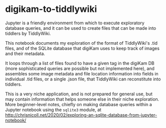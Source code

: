 # digikam-to-tiddlywiki

Jupyter is a friendly environment from which to execute exploratory database queries, and it can be used to create files that can be made into tiddlers by TiddlyWiki.

This notebook documents my exploration of the format of TiddlyWiki's .tid files, and of the SQLite database that digiKam uses to keep track of images and their metadata.

It loops through a list of files found to have a given tag in the digiKam DB (more sophisticated queries are possible but not implemented here), and assembles some image metadata and file location information into fields in individual .tid files, or a single .json file, that TiddlyWiki can reconstitute into tiddlers.

This is a very niche application, and is not prepared for general use, but may contain information that helps someone else in their niche exploration. More beginner-level notes, chiefly on making database queries within a Jupyter notebook using the `sqlite3` module, at http://chrisnicoll.net/2020/02/exploring-an-sqlite-database-from-jupyter-notebook/
